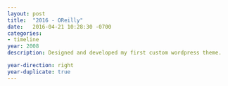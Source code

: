 ```yaml
---
layout: post
title:  "2016 - OReilly"
date:   2016-04-21 10:28:30 -0700
categories:
- timeline
year: 2008
description: Designed and developed my first custom wordpress theme.

year-direction: right
year-duplicate: true
---
```

